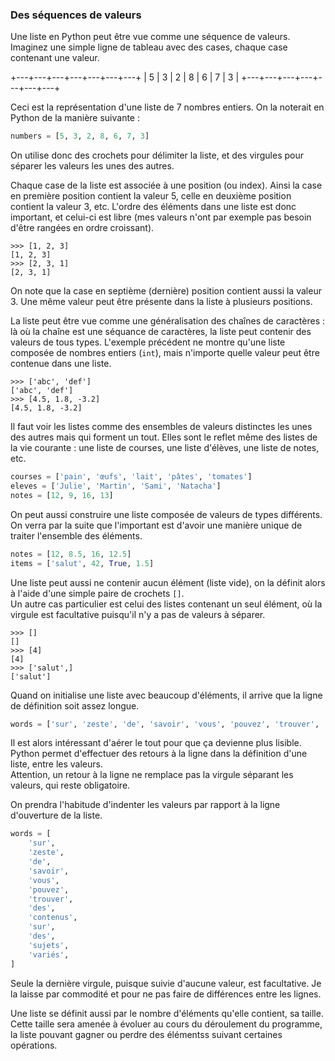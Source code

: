 ### Des séquences de valeurs

Une liste en Python peut être vue comme une séquence de valeurs.
Imaginez une simple ligne de tableau avec des cases, chaque case contenant une valeur.

+---+---+---+---+---+---+---+
| 5 | 3 | 2 | 8 | 6 | 7 | 3 |
+---+---+---+---+---+---+---+

Ceci est la représentation d'une liste de 7 nombres entiers.
On la noterait en Python de la manière suivante :

```python
numbers = [5, 3, 2, 8, 6, 7, 3]
```

On utilise donc des crochets pour délimiter la liste, et des virgules pour séparer les valeurs les unes des autres.

Chaque case de la liste est associée à une position (ou index). Ainsi la case en première position contient la valeur 5, celle en deuxième position contient la valeur 3, etc.
L'ordre des éléments dans une liste est donc important, et celui-ci est libre (mes valeurs n'ont par exemple pas besoin d'être rangées en ordre croissant).

```pycon
>>> [1, 2, 3]
[1, 2, 3]
>>> [2, 3, 1]
[2, 3, 1]
```

On note que la case en septième (dernière) position contient aussi la valeur 3. Une même valeur peut être présente dans la liste à plusieurs positions.

La liste peut être vue comme une généralisation des chaînes de caractères : là où la chaîne est une séquance de caractères, la liste peut contenir des valeurs de tous types.
L'exemple précédent ne montre qu'une liste composée de nombres entiers (`int`), mais n'importe quelle valeur peut être contenue dans une liste.

```pycon
>>> ['abc', 'def']
['abc', 'def']
>>> [4.5, 1.8, -3.2]
[4.5, 1.8, -3.2]
```

Il faut voir les listes comme des ensembles de valeurs distinctes les unes des autres mais qui forment un tout.
Elles sont le reflet même des listes de la vie courante : une liste de courses, une liste d'élèves, une liste de notes, etc.

```python
courses = ['pain', 'œufs', 'lait', 'pâtes', 'tomates']
eleves = ['Julie', 'Martin', 'Sami', 'Natacha']
notes = [12, 9, 16, 13]
```

On peut aussi construire une liste composée de valeurs de types différents.
On verra par la suite que l'important est d'avoir une manière unique de traiter l'ensemble des éléments.

```python
notes = [12, 8.5, 16, 12.5]
items = ['salut', 42, True, 1.5]
```

Une liste peut aussi ne contenir aucun élément (liste vide), on la définit alors à l'aide d'une simple paire de crochets `[]`.  
Un autre cas particulier est celui des listes contenant un seul élément, où la virgule est facultative puisqu'il n'y a pas de valeurs à séparer.

```pycon
>>> []
[]
>>> [4]
[4]
>>> ['salut',]
['salut']
```

Quand on initialise une liste avec beaucoup d'éléments, il arrive que la ligne de définition soit assez longue.

```python
words = ['sur', 'zeste', 'de', 'savoir', 'vous', 'pouvez', 'trouver', 'des', 'contenus', 'sur', 'des', 'sujets', 'variés']
```

Il est alors intéressant d'aérer le tout pour que ça devienne plus lisible.
Python permet d'effectuer des retours à la ligne dans la définition d'une liste, entre les valeurs.  
Attention, un retour à la ligne ne remplace pas la virgule séparant les valeurs, qui reste obligatoire.

On prendra l'habitude d'indenter les valeurs par rapport à la ligne d'ouverture de la liste.

```python
words = [
    'sur',
    'zeste',
    'de',
    'savoir',
    'vous',
    'pouvez',
    'trouver',
    'des',
    'contenus',
    'sur',
    'des',
    'sujets',
    'variés',
]
```

Seule la dernière virgule, puisque suivie d'aucune valeur, est facultative.
Je la laisse par commodité et pour ne pas faire de différences entre les lignes.

Une liste se définit aussi par le nombre d'éléments qu'elle contient, sa taille.
Cette taille sera amenée à évoluer au cours du déroulement du programme, la liste pouvant gagner ou perdre des élémentss suivant certaines opérations.
